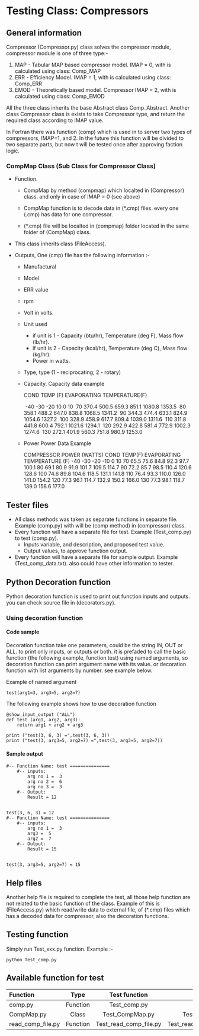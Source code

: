 # Testing Class: Compressors

## General information

Compressor (Compressor.py) class solves the compressor module, compressor module is one of three type:-

1. MAP - Tabular MAP based compressor model. IMAP = 0, with is calculated using class: Comp_MAP
2. ERR - Efficiency Model. IMAP = 1, with is calculated using class: Comp_ERR
3. EMOD - Theoretically based model. Compressor IMAP = 2, with is calculated using class: Comp_EMOD

All the three class inherits the base Abstract class Comp_Abstract.
Another class Compressor class is exists to take Compressor type, and return the required class according to IMAP value.

In Fortran there was function (comp) which is used in to server two types of compressors, IMAP=1, and 2. In the future this function will be divided to two separate parts, but now t will be tested once after approving faction logic.

### CompMap Class (Sub Class for Compressor Class)

- Function.

  * CompMap by method (compmap) which localted in (Compressor) class. and only in case of IMAP = 0 (see above)

  * CompMap function is to decode data in (*.cmp) files. every one (.cmp) has data for one compressor.

  * (*.cmp) file will be localted in (compmap) folder located in the same folder of (CompMap) class.

    

- This class inherits class (FileAccess).

- Outputs, One (cmp) file has the following information :-

  * Manufactural 

  * Model

  * ERR value

  * rpm 

  * Volt in volts.

  * Unit used

    * if unit is 1 - Capacity (btu/hr), Temperature (deg F), Mass flow (lb/hr).
    * if unit is 2 - Capacity (kcal/hr), Temperature (deg C), Mass flow (kg/hr).
    * Power in watts.

  * Type, type (1 - reciprocating; 2 - rotary)

  * Capacity. Capacity data example

    
  
    COND TEMP (F) 	EVAPORATING TEMPERATURE(F)
  
    
  
    ​			-40		-30		-20 	10		0		10
    ​	70		370.4	500.5	659.3	851.1	1080.8	1353.5
    ​	80		358.1	488.2	647.0	838.8	1068.5	1341.2
    ​	90		344.3	474.4	633.1	824.9	1054.6	1327.2
    ​	100		328.9	458.9	617.7	809.4	1039.0	1311.6
    ​	110		311.8	441.8	600.4	792.1	1021.6	1294.1
    ​	120		292.9	422.8	581.4	772.9	1002.3	1274.6
    ​	130		272.1	401.9	560.3	751.8	980.9	1253.0
  
    
  
  * Power Power Data Example
  
    
    
    COMPRESSOR POWER (WATTS)
    	COND TEMP(F) 	EVAPORATING TEMPERATURE (F)
    			-40 	-30		-20		-10		0 		10
    	70		65.5	75.6	84.8	92.3	97.7	100.1
    	80		69.1	80.9	91.9	101.7	109.5	114.7
    	90		72.2	85.7	98.5	110.4	120.6	128.6
    	100		74.6	89.8	104.6	118.5	131.1	141.8
    	110		76.4	93.3	110.0	126.0	141.0	154.2
    	120		77.3	96.1	114.7	132.9	150.2	166.0
    	130		77.3	98.1	118.7	139.0	158.6	177.0

## Tester files

* All class methods was taken as separate functions in separate file. Example (comp.py) with will be (comp method) in (compressor) class.
* Every function will have a separate file for test. Example (Test_comp.py) to test (comp.py).
  * Inputs variable, and description, and proposed test value.
  * Output values, to approve function output.    
* Every function will have a separate file for sample output. Example (Test_comp_data.txt). also could have other information to tester.
        

## Python Decoration function

Python decoration function is used to print out function inputs and outputs.
you can check source file in (decorators.py).

### Using decoration function

#### Code sample

Decoration function take one parameters, could be the string IN, OUT or ALL. to print only inputs, or outputs or both.
it is prefaded to call the basic function (the following example, function test) using named arguments, so decoration function can print argument name with its value.
or decoration function with list arguments by number. see example below.

Example of named argument

    test(arg1=3, arg3=5, arg2=7)

The following example shows how to use decoration function 

    @show_input_output ("ALL")     
    def test (arg1, arg2, arg3):
        return arg1 + arg2 + arg3
    
    print ("test(3, 6, 3) =",test(3, 6, 3))
    print ("test(3, arg3=5, arg2=7) =",test(3, arg3=5, arg2=7))

#### Sample output

    #-- Function Name: test ===============
        #-- inputs:
            arg no 1 =  3
            arg no 2 =  6
            arg no 3 =  3
        #-- Output:
            Result = 12


    test(3, 6, 3) = 12
    #-- Function Name: test ===============
        #-- inputs:
            arg no 1 =  3
            arg3 =  5
            arg2 =  7
        #-- Output:
            Result = 15


    test(3, arg3=5, arg2=7) = 15

## Help files

Another help file is required to complete the test, all those help function are not related to the basic function of the class.
Example of this is (FileAccess.py) which read/write data to external file, of (*.cmp) files which has a decoded data for compressor, also the decoration functions.

## Testing function

Simply run Test_xxx.py function. Example :-

    python Test_comp.py

## Available function for test

| Function          |   Type   |     Test function      |                 Sample output | Status(Approved/Draft) |
| :---------------- | :------: | :--------------------: | ----------------------------: | ---------------------: |
| comp.py           | Function |      Test_comp.py      |            Test_comp_data.txt |                  Draft |
| CompMap.py        |  Class   |    Test_CompMap.py     |         Test_CompMap_data.txt |                  Draft |
| read_comp_file.py | Function | Test_read_comp_file.py | Test_read_comp_file._data.txt |                  Draft |